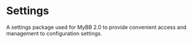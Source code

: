 Settings
========

A settings package used for MyBB 2.0 to provide convenient access and management to configuration settings.
